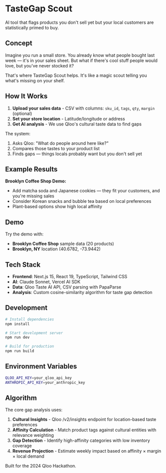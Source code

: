 # TasteGap Scout

AI tool that flags products you don't sell yet but your local customers are statistically primed to buy.

## Concept

Imagine you run a small store. You already know what people bought last week — it's in your sales sheet. But what if there's cool stuff people would love, but you've never stocked it?

That's where TasteGap Scout helps. It's like a magic scout telling you what's missing on your shelf.

## How It Works

1. **Upload your sales data** - CSV with columns: `sku_id`, `tags`, `qty`, `margin` (optional)
2. **Set your store location** - Latitude/longitude or address
3. **Get AI analysis** - We use Qloo's cultural taste data to find gaps

The system:

1. Asks Qloo: "What do people around here like?"
2. Compares those tastes to your product list
3. Finds gaps — things locals probably want but you don't sell yet

## Example Results

**Brooklyn Coffee Shop Demo:**

- Add matcha soda and Japanese cookies — they fit your customers, and you're missing sales
- Consider Korean snacks and bubble tea based on local preferences
- Plant-based options show high local affinity

## Demo

Try the demo with:

- **Brooklyn Coffee Shop** sample data (20 products)
- **Brooklyn, NY** location (40.6782, -73.9442)

## Tech Stack

- **Frontend**: Next.js 15, React 19, TypeScript, Tailwind CSS
- **AI**: Claude Sonnet, Vercel AI SDK
- **Data**: Qloo Taste AI API, CSV parsing with PapaParse
- **Analysis**: Custom cosine-similarity algorithm for taste gap detection

## Development

```bash
# Install dependencies
npm install

# Start development server
npm run dev

# Build for production
npm run build
```

## Environment Variables

```bash
QLOO_API_KEY=your_qloo_api_key
ANTHROPIC_API_KEY=your_anthropic_key
```

## Algorithm

The core gap analysis uses:

1. **Cultural Insights** - Qloo /v2/insights endpoint for location-based taste preferences
2. **Affinity Calculation** - Match product tags against cultural entities with relevance weighting
3. **Gap Detection** - Identify high-affinity categories with low inventory coverage
4. **Revenue Projection** - Estimate weekly impact based on affinity × margin × local demand

Built for the 2024 Qloo Hackathon.
